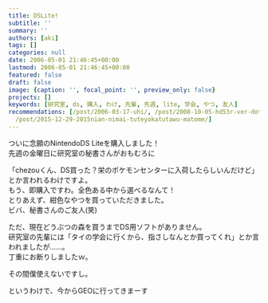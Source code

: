 ```yaml
---
title: DSLite!
subtitle: ''
summary: ''
authors: [aki]
tags: []
categories: null
date: 2006-05-01 21:46:45+00:00
lastmod: 2006-05-01 21:46:45+00:00
featured: false
draft: false
image: {caption: '', focal_point: '', preview_only: false}
projects: []
keywords: [研究室, ds, 購入, わけ, 先輩, 先週, lite, 学会, やつ, 友人]
recommendations: [/post/2006-03-17-uhi/, /post/2008-10-05-hd53r-ver-dot-8wogou-ru/,
  /post/2015-12-29-2015nian-nimai-tuteyokatutawu-matome/]
---
```

ついに念願のNintendoDS Liteを購入しました！   
先週の金曜日に研究室の秘書さんがおもむろに   
  
「chezouくん、DS買った？栄のポケモンセンターに入荷したらしいんだけど」とか言われるわけですよ。   
もう、即購入ですわ。全色ある中から選べるなんて！   
とりあえず、紺色なやつを買っていただきました。   
ビバ、秘書さんのご友人(笑)   
  
ただ、現在どうぶつの森を買うまでDS用ソフトがありません。   
研究室の先輩には「タイの学会に行くから、指さしなんとか買ってくれ」とか言われましたが……。   
丁重にお断りしましたｗ。   
  
その間僕使えないですし。   
  
というわけで、今からGEOに行ってきまーす


